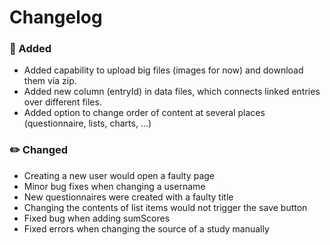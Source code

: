 # Changelog

### 🚀 Added

- Added capability to upload big files (images for now) and download them via zip.
- Added new column (entryId) in data files, which connects linked entries over different files.
- Added option to change order of content at several places (questionnaire, lists, charts, ...)

### ✏️ Changed

- Creating a new user would open a faulty page
- Minor bug fixes when changing a username
- New questionnaires were created with a faulty title
- Changing the contents of list items would not trigger the save button
- Fixed bug when adding sumScores
- Fixed errors when changing the source of a study manually